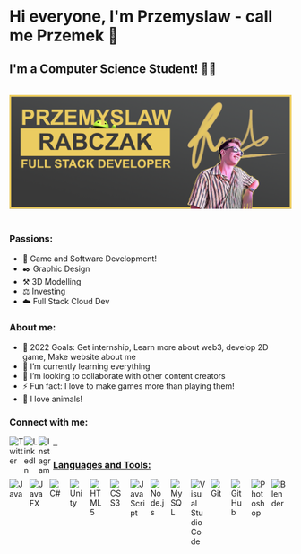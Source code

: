 # Hi everyone, I'm Przemyslaw - call me Przemek 👋 

## I'm a Computer Science Student! 👨‍💻

&nbsp;&nbsp;
![](images/Backgroundv2.png)
&nbsp;&nbsp;

### Passions:
- 🤖 Game and Software Development!
- ✒️ Graphic Design
- ⚒️ 3D Modelling
- ⚖️ Investing
- ☁️ Full Stack Cloud Dev 

### About me:
- 🥅 2022 Goals: Get internship, Learn more about web3, develop 2D game, Make website about me 
- 🌱 I’m currently learning everything
- 👯 I’m looking to collaborate with other content creators
- ⚡ Fun fact: I love to make games more than playing them!
- 🐶 I love animals!

### Connect with me:

<a href="https://twitter.com/AwRabczak"><img align="left" alt="Twitter" width="26px" src="https://i.ibb.co/k48sz4Q/Twitter-Logo-Square.png">

<a href="https://www.linkedin.com/in/przemyslaw-rabczak-8039a51b6/"><img align="left" alt="LinkedIn" width="26px" src="https://i.ibb.co/8b85jWN/linkedin-icon.png">
&nbsp;&nbsp;
<a href="https://www.instagram.com/przemorab/?hl=en"><img align="left" alt="Instagram" width="26px" src="https://i.ibb.co/4Vfyk8c/640px-Instagram-icon.png">


### Languages and Tools:

<img align="left" alt="Java" width="26px" src="https://icon-library.com/images/java-icon-png/java-icon-png-3.jpg" style="padding-right:10px;" />
<img align="left" alt="JavaFX" width="26px" src="https://miro.medium.com/max/400/1*9tVpRN7cCovFMavU4PVg2w.png" style="padding-right:10px;" />
<img align="left" alt="C#" width="26px" src="https://www.freeiconspng.com/uploads/c-logo-icon-18.png" style="padding-right:10px;" />
<img align="left" alt="Unity" width="26px" src="https://cdn4.iconfinder.com/data/icons/logos-brands-5/24/unity-512.png" style="padding-right:10px;" />
<img align="left" alt="HTML5" width="26px" src="https://cdn.jsdelivr.net/gh/devicons/devicon/icons/html5/html5-original.svg" style="padding-right:10px;" />
<img align="left" alt="CSS3" width="26px" src="https://cdn.jsdelivr.net/gh/devicons/devicon/icons/css3/css3-original.svg" style="padding-right:10px;" />
<img align="left" alt="JavaScript" width="26px" src="https://cdn.jsdelivr.net/gh/devicons/devicon/icons/javascript/javascript-original.svg" style="padding-right:10px;" />
<img align="left" alt="Node.js" width="26px" src="https://cdn.jsdelivr.net/gh/devicons/devicon/icons/nodejs/nodejs-original.svg" style="padding-right:10px;" />
<img align="left" alt="MySQL" width="26px" src="https://cdn.jsdelivr.net/gh/devicons/devicon/icons/mysql/mysql-original.svg" style="padding-right:10px;" />
<img align="left" alt="Visual Studio Code" width="26px" src="https://cdn.jsdelivr.net/gh/devicons/devicon/icons/vscode/vscode-original.svg" style="padding-right:10px;" />
<img align="left" alt="Git" width="26px" src="https://cdn.jsdelivr.net/gh/devicons/devicon/icons/git/git-original.svg" style="padding-right:10px;" />
<img align="left" alt="GitHub" width="26px" src="https://user-images.githubusercontent.com/3369400/139448065-39a229ba-4b06-434b-bc67-616e2ed80c8f.png" style="padding-right:10px;" />
<img align="left" alt="Photoshop" width="26px" src="https://upload.wikimedia.org/wikipedia/commons/thumb/a/af/Adobe_Photoshop_CC_icon.svg/512px-Adobe_Photoshop_CC_icon.svg.png" style="padding-right:10px;" />
<img align="left" alt="Blender" width="26px" src="https://download.blender.org/branding/community/blender_community_badge_orange.png" style="padding-right:10px;" />


<br />
<br />

---

[twitter]: https://twitter.com/AwRabczak
[linkedin]: https://www.linkedin.com/in/przemyslaw-rabczak-8039a51b6/
